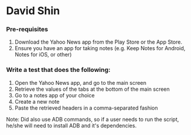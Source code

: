 # David Shin

### Pre-requisites
1) Download the Yahoo News app from the Play Store or the App Store.
2) Ensure you have an app for taking notes (e.g. Keep Notes for Android, Notes for iOS, or other)

### Write a test that does the following:
1) Open the Yahoo News app, and go to the main screen
2) Retrieve the values of the tabs at the bottom of the main screen
3) Go to a notes app of your choice
4) Create a new note
5) Paste the retrieved headers in a comma-separated fashion

Note: Did also use ADB commands, so if a user needs to run the script, he/she will need to install ADB and it's
dependencies.